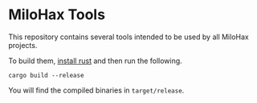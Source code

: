 # MiloHax Tools

This repository contains several tools intended to be used by all MiloHax
projects.

To build them, [install rust](https://rustup.rs/) and then run the following.

```
cargo build --release
```

You will find the compiled binaries in `target/release`.
